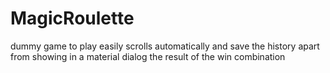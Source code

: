 # MagicRoulette
dummy game to play easily
scrolls automatically and save the history
apart from showing in a material dialog
the result of the win combination
